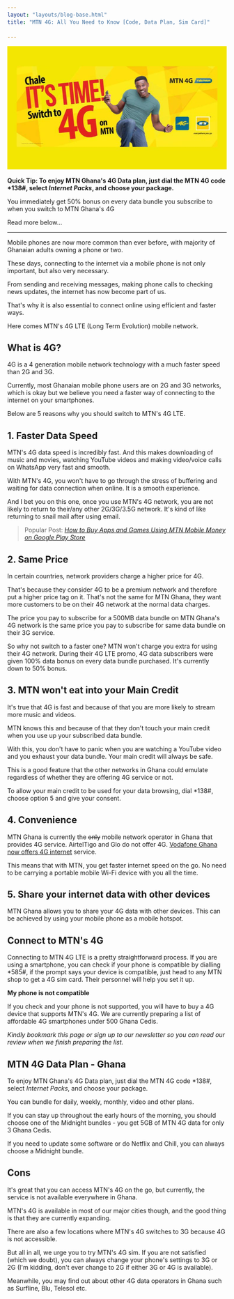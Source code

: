 ```yaml
---
layout: "layouts/blog-base.html"
title: "MTN 4G: All You Need to Know [Code, Data Plan, Sim Card]"

---
```

  <img src= "../images/blogpics/mtn-4g-network-code.jpg" alt= "MTN Ghana 4G LTE" class= "img-responsive center-block">
   
  <p><strong>Quick Tip: To enjoy MTN Ghana's 4G Data plan, just dial the MTN 4G code *138#, 
      select <em>Internet Packs</em>, and choose your package.</strong></p>
      <p>You immediately get 50% bonus on every data bundle you subscribe to when you switch to MTN Ghana's 4G</p>
      <p>Read more below...</p>
      <hr>
      <p>Mobile phones are now more common than ever before, with majority of
        Ghanaian adults owning a phone or two.</p>
      <p>These days, connecting to the internet via a mobile phone is not only important,
        but also very necessary.</p>
      <p>From sending and receiving messages, making phone calls to checking news
        updates, the internet has now become part of us.</p>
      <p>That's why it is also essential to connect online using efficient and faster ways.</p>
      <p>Here comes MTN's 4G LTE (Long Term Evolution) mobile network.</p>
      <h2>What is 4G?</h2>
      <p>4G is a 4 generation mobile network technology with a
       much faster speed than 2G and 3G.</p>
      <p>Currently, most Ghanaian mobile phone users are on 2G and 3G networks,
        which is okay but we believe you need a faster way of connecting to the
        internet on your smartphones.</p>
      <p>Below are 5 reasons why you should switch to MTN's 4G LTE.</p>
      <h2>1. Faster Data Speed</h2>
      <p>MTN's 4G data speed is incredibly fast. And this makes downloading of music and
        movies, watching YouTube videos and making video/voice calls on WhatsApp very fast and smooth.</p>
      <p>With MTN's 4G, you won't have to go through the stress of buffering and
        waiting for data connection when online. It is a smooth experience.</p>
      <p>And I bet you on this one, once you use MTN's 4G network,
        you are not likely to return to their/any other 2G/3G/3.5G network. It's kind of like
        returning to snail mail after using email.</p>
      <blockquote>Popular Post: <a href= "pay-for-android-apps-mtn-mobile-money"><em>How to Buy 
       Apps and Games Using MTN Mobile Money on Google Play Store </em></a>
      </blockquote>
      <h2>2. Same Price</h2>
      <p>In certain countries, network providers charge a higher price for 4G.</p>
      <p>That's because they consider 4G to be a premium network and therefore
        put a higher price tag on it. That's not the same for MTN Ghana, they want more customers
        to be on their 4G network at the normal data charges.</p>
      <p>The price you pay to subscribe for a 500MB data bundle on MTN Ghana's 4G network
        is the same price you pay to subscribe for same data bundle on their 3G service.</p>
      <p>So why not switch to a faster one? MTN won't charge you extra for using their
        4G network. During their 4G LTE promo, 4G data subscribers were given 100% data
        bonus on every data bundle purchased. It's currently down to 50% bonus.</p>
      <h2>3. MTN won't eat into your Main Credit</h2>
      <p>It's true that 4G is fast and because of that you are more likely to
        stream more music and videos.</p>
      <p>MTN knows this and because of that they don't touch your main credit when you
        use up your subscribed data bundle.</p>
      <p>With this, you don't have to panic when you are watching a YouTube video and you
        exhaust your data bundle. Your main credit will always be safe.</p>
      <p>This is a good feature that the other networks in Ghana could emulate
       regardless of whether they are offering  4G service or not.</p>
      <p>To allow your main credit to be used for your data browsing, dial *138#, choose
        option 5 and give your consent.</p>
      <h2>4. Convenience</h2>
      <p>MTN Ghana is currently the <del>only</del> mobile network operator in Ghana that provides 4G
        service. AirtelTigo and Glo do not offer 4G. <a href="vodafone-ghana-4g">Vodafone Ghana now offers 4G internet</a> service.</p>
      <p>This means that with MTN, you get faster internet speed on the go. No need
        to be carrying a portable mobile Wi-Fi device with you all the time.</p>
      <h2>5. Share your internet data with other devices</h2>
      <p>MTN Ghana allows you to share your 4G data with other devices. This can be
        achieved by using your mobile phone as a mobile hotspot.</p>
      <h2>Connect to MTN's 4G</h2>
      <p>Connecting to MTN 4G LTE is a pretty straightforward process. If you are
        using a smartphone, you can check if your phone is compatible by dialling *585#, if
        the prompt says your device is compatible, just head to any MTN shop to get
        a 4G sim card. Their personnel will help you set it up.</p>
      <p><strong>My phone is not compatible</strong></p>
      <p>If you check and your phone is not supported, you will have to buy a
       4G device that supports MTN's 4G. We are currently preparing
       a list of affordable 4G smartphones under 500 Ghana Cedis.</p>
      <p><em>Kindly bookmark this page or sign up to our newsletter so you
      can read our review when we finish preparing the list.</em></p>
      <h2>MTN 4G Data Plan - Ghana</h2>
      <p>To enjoy MTN Ghana's 4G Data plan, just dial the MTN 4G code *138#, 
      select <em>Internet Packs</em>, and choose your package.</p>
      <p>You can bundle for daily, weekly, monthly, video and other plans.</p>
      <p>If you can stay up throughout the early hours of the morning, 
       you should choose one of the Midnight bundles - you get 5GB of MTN 4G data for only 3 Ghana Cedis.</p>
      <p>If you need to update some software or do Netflix and Chill, 
        you can always choose a Midnight bundle.</p>

  <h2>Cons</h2>
      <p>It's great that you can access MTN's 4G on the go, but currently,
       the service is not available everywhere in Ghana.</p>
      <p>MTN's 4G is available in most of our major cities though, and the good
        thing is that they are currently expanding.</p>
      <p>There are also a few locations where MTN's 4G switches to 3G because 4G
       is not accessible.</p>
      <p>But all in all, we urge you to try MTN's 4G sim. If you are
      not satisfied (which we doubt), you can always change your
      phone's settings to 3G or 2G (I'm  kidding, don't ever change to 2G
      if either 3G or 4G is available).</p>
      <p>Meanwhile, you may find out about other 4G data operators in Ghana such as Surfline, Blu, Telesol etc.</p>